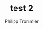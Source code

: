 ---
author: Philipp Trommler
title: test 2
quote: >-
  Kaldi is the place to go if you want the best quality coffee. I love their
  stance on empowering farmers and transparency.
---